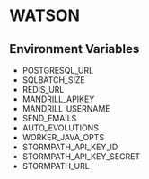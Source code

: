 # WATSON

## Environment Variables
* POSTGRESQL_URL
* SQLBATCH_SIZE
* REDIS_URL
* MANDRILL_APIKEY
* MANDRILL_USERNAME
* SEND_EMAILS
* AUTO_EVOLUTIONS
* WORKER_JAVA_OPTS
* STORMPATH_API_KEY_ID
* STORMPATH_API_KEY_SECRET
* STORMPATH_URL


